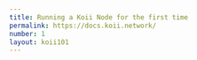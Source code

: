 ```yaml
---
title: Running a Koii Node for the first time
permalink: https://docs.koii.network/
number: 1
layout: koii101
---
```

